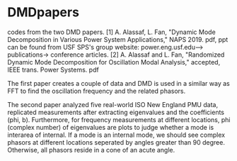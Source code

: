 # DMDpapers
codes from the two DMD papers. 
[1] A. Alassaf, L. Fan, "Dynamic Mode Decomposition in Various Power System Applications," NAPS 2019. pdf, ppt can be found from USF SPS's group website: power.eng.usf.edu--> publications-> conference articles. 
[2] A. Alassaf and L. Fan, "Randomized Dynamic Mode Decomposition for Oscillation Modal Analysis," accepted, IEEE trans. Power Systems. pdf

The first paper creates a couple of data and DMD is used in a similar way as FFT to find the oscillation frequency and the related phasors. 

The second paper analyzed five real-world ISO New England PMU data, replicated measurements after extracting eigenvalues and the coefficients (phi, b). Furthermore, for frequency measurements at different locations, phi (complex number) of eigenvalues are plots to judge whether a mode is interarea of internal. If a mode is an internal mode, we should see complex phasors at different locations seperated by angles greater than 90 degree. Otherwise, all phasors reside in a cone of an acute angle. 
